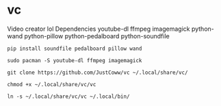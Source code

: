 # vc
Video creator lol
Dependencies
youtube-dl
ffmpeg
imagemagick
python-wand
python-pillow
python-pedalboard
python-soundfile
  ```
  pip install soundfile pedalboard pillow wand
  ```
  ```
  sudo pacman -S youtube-dl ffmpeg imagemagick
  ```
  ```
  git clone https://github.com/JustCoww/vc ~/.local/share/vc/
  ```
  ```
  chmod +x ~/.local/share/vc/vc
  ```
  
  ```
  ln -s ~/.local/share/vc/vc ~/.local/bin/
  ```
